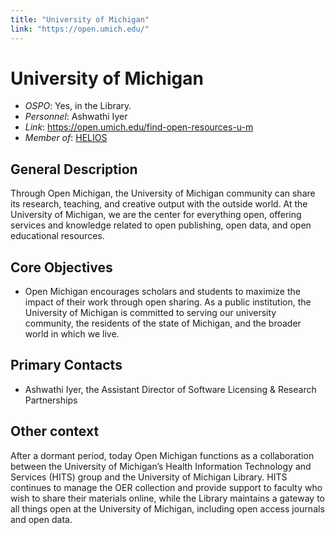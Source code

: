 ```yaml
---
title: "University of Michigan"
link: "https://open.umich.edu/"
--- 
```


# University of Michigan

- *OSPO*: Yes, in the Library.
- *Personnel*: Ashwathi Iyer
- *Link*: https://open.umich.edu/find-open-resources-u-m
- *Member of*: [HELIOS](https://www.heliosopen.org/members)

## General Description

Through Open Michigan, the University of Michigan community can share its research, teaching, and creative output with the outside world. At the University of Michigan, we are the center for everything open, offering services and knowledge related to open publishing, open data, and open educational resources.

## Core Objectives

- Open Michigan encourages scholars and students to maximize the impact of their work through open sharing. As a public institution, the University of Michigan is committed to serving our university community, the residents of the state of Michigan, and the broader world in which we live. 

## Primary Contacts

- Ashwathi Iyer, the Assistant Director of Software Licensing & Research Partnerships

## Other context

After a dormant period, today Open Michigan functions as a collaboration between the University of Michigan’s Health Information Technology and Services (HITS) group and the University of Michigan Library. HITS continues to manage the OER collection and provide support to faculty who wish to share their materials online, while the Library maintains a gateway to all things open at the University of Michigan, including open access journals and open data.